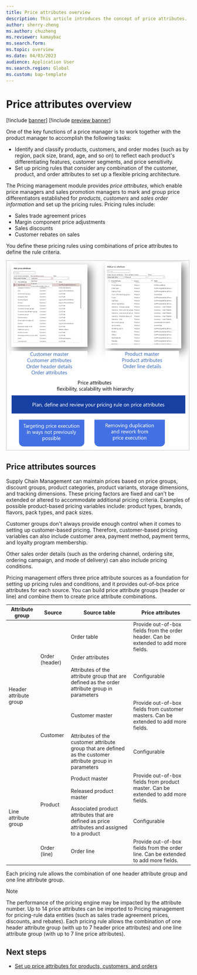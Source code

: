 ```yaml
---
title: Price attributes overview
description: This article introduces the concept of price attributes.
author: sherry-zheng
ms.author: chuzheng
ms.reviewer: kamaybac
ms.search.form:
ms.topic: overview
ms.date: 04/03/2023
audience: Application User
ms.search.region: Global
ms.custom: bap-template
---
```


# Price attributes overview

[!include [banner](../includes/banner.md)]
[!include [preview banner](../includes/preview-banner.md)]
<!-- KFM: Preview until further notice -->

One of the key functions of a price manager is to work together with the product manager to accomplish the following tasks:

- Identify and classify products, customers, and order modes (such as by region, pack size, brand, age, and so on) to reflect each product's differentiating features, customer segments, and price sensitivity.
- Set up pricing rules that consider any combination of the customer, product, and order attributes to set up a flexible pricing architecture.

The Pricing management module provides *price attributes*, which enable price managers and sales promotion managers to mark and group price differentiators established for *products*, *customers* and *sales order information* and set up the pricing rules. Pricing rules include:

- Sales trade agreement prices
- Margin component price adjustments
- Sales discounts
- Customer rebates on sales

You define these pricing rules using combinations of price attributes to define the rule criteria.

<!-- KFM: Introduce the following image. What are we showing here? -->

[<img src="media/price-attributes.png" alt="Price attributes." title="Price attributes" width="500" />](media/price-attributes.png#lightbox)

## Price attributes sources

Supply Chain Management can maintain prices based on price groups, discount groups, product categories, product variants, storage dimensions, and tracking dimensions. These pricing factors are fixed and can't be extended or altered to accommodate additional pricing criteria. Examples of possible product-based pricing variables include: product types, brands, flavors, pack types, and pack sizes.

Customer groups don't always provide enough control when it comes to setting up customer-based pricing. Therefore, customer-based pricing variables can also include customer area, payment method, payment terms, and loyalty program membership.

Other sales order details (such as the ordering channel, ordering site, ordering campaign, and mode of delivery) can also include pricing conditions.

Pricing management offers three price attribute sources as a foundation for setting up pricing rules and conditions, and it provides out-of-box price attributes for each source. You can build price attribute groups (header or line) and combine them to create price attribute combinations.

<!-- KFM: Introduce the following table. What are we showing here? -->

<table>
<thead>
<tr>
<th>Attribute group</th>
<th>Source</th>
<th>Source table</th>
<th>Price attributes</th>
</tr>
</thead>
<tbody>
<tr>
<td rowspan="4">Header attribute group</td>
<td rowspan="2">Order (header)</td>
<td>Order table</td>
<td>Provide out-of-box fields from the order header. Can be extended to add more fields.</td>
</tr>
<tr>
<td>Order attributes<br><br>Attributes of the attribute group that are defined as the order attribute group in parameters</td>
<td>Configurable</td>
</tr>
<tr>
<td rowspan="2">Customer</td>
<td>Customer master</td>
<td>Provide out-of-box fields from customer masters. Can be extended to add more fields.</td>
</tr>
<tr>
<td>Attributes of the customer attribute group that are defined as the customer attribute group in parameters</td>
<td>Configurable</td>
</tr>
<tr>
<td rowspan="3">Line attribute group</td>
<td rowspan="2">Product</td>
<td>Product master<br><br>Released product master</td>
<td>Provide out-of-box fields from product master. Can be extended to add more fields.</td>
</tr>
<tr>
<td>Associated product attributes that are defined as price attributes and assigned to a product</td>
<td>Configurable</td>
</tr>
<tr>
<td>Order (line)</td>
<td>Order line</td>
<td>Provide out-of-box fields from the order line. Can be extended to add more fields.</td>
</tr>
</tbody>
</table>

Each pricing rule allows the combination of one header attribute group and one line attribute group.

> [!NOTE]
> The performance of the pricing engine may be impacted by the attribute number. Up to 14 price attributes can be imported to Pricing management for pricing-rule data entities (such as sales trade agreement prices, discounts, and rebates). Each pricing rule allows the combination of one header attribute group (with up to 7 header price attributes) and one line attribute group (with up to 7 line price attributes).

## Next steps

- [Set up price attributes for products, customers, and orders](price-attributes-setup.md)
